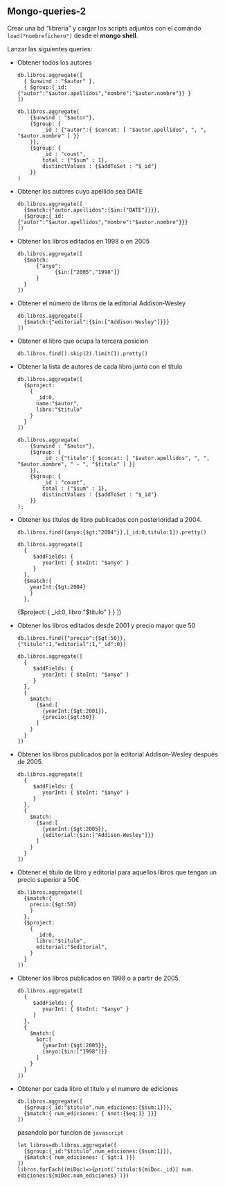 ## Mongo-queries-2
Crear una bd “libreria” y cargar los scripts adjuntos con el comando `load("nombrefichero")` desde el __mongo shell__.

Lanzar las siguientes queries:

- Obtener todos los autores

      db.libros.aggregate([
        { $unwind : "$autor" },
        { $group:{_id:{"autor":"$autor.apellidos","nombre":"$autor.nombre"}} }
      ])
      
      db.libros.aggregate(
          {$unwind : "$autor"},   
          {$group: {
              _id : {"autor":{ $concat: [ "$autor.apellidos", ", ", "$autor.nombre" ] }}
          }},
          {$group: {
              _id : "count",
              total : {"$sum" : 1},
              distinctValues : {$addToSet : "$_id"}
          }}
      )

- Obtener los autores cuyo apellido sea DATE

      db.libros.aggregate([
        {$match:{"autor.apellidos":{$in:["DATE"]}}},
        {$group:{_id:{"autor":"$autor.apellidos","nombre":"$autor.nombre"}}}
      ])

- Obtener los libros editados en 1998 o en 2005

      db.libros.aggregate([
        {$match:
            {"anyo":
                  {$in:["2005","1998"]}
            }
        }
      ])

- Obtener el número de libros de la editorial Addison‐Wesley

      db.libros.aggregate([
        {$match:{"editorial":{$in:["Addison-Wesley"]}}} 
      ])
      
- Obtener el libro que ocupa la tercera posición

      db.libros.find().skip(2).limit(1).pretty()

- Obtener la lista de autores de cada libro junto con el título

      db.libros.aggregate([
        {$project:
          {
            _id:0,
            name:"$autor", 
            libro:"$titulo"
          }
        }
      ])
      
      db.libros.aggregate(
          {$unwind : "$autor"},   
          {$group: {
              _id : {"titulo":{ $concat: [ "$autor.apellidos", ", ", "$autor.nombre", " - ", "$titulo" ] }}
          }},
          {$group: {
              _id : "count",
              total : {"$sum" : 1},
              distinctValues : {$addToSet : "$_id"}
          }}
      );
      
- Obtener los títulos de libro publicados con posterioridad a 2004.

      db.libros.find({anyo:{$gt:"2004"}},{_id:0,titulo:1}).pretty()

      db.libros.aggregate([
        {
           $addFields: {
              yearInt: { $toInt: "$anyo" }
           }
        },
        {$match:{
          yearInt:{$gt:2004}
          }
        },
	{$project:
          {
            _id:0,
            libro:"$titulo"
          }
        }
      ])
      
- Obtener los libros editados desde 2001 y precio mayor que 50

      db.libros.find({"precio":{$gt:50}},{"titulo":1,"editorial":1,"_id":0})

      db.libros.aggregate([
        {
           $addFields: {
              yearInt: { $toInt: "$anyo" }
           }
        },
        {
          $match:
            {$and:[
              {yearInt:{$gt:2001}},
              {precio:{$gt:50}}
            ]
          }
        }
      ])
      
- Obtener los libros publicados por la editorial Addison‐Wesley después de 2005.

      db.libros.aggregate([
        {
           $addFields: {
              yearInt: { $toInt: "$anyo" }
           }
        },
        {
          $match:
            {$and:[
              {yearInt:{$gt:2005}},
              {editorial:{$in:["Addison-Wesley"]}}
            ]
          }
        }
      ])
      
- Obtener el título de libro y editorial para aquellos libros que tengan un precio superior a 50€.

      db.libros.aggregate([
        {$match:{
          precio:{$gt:50}
          }
        },
        {$project:
          {
            _id:0,
            libro:"$titulo",
            editorial:"$editorial", 
          }
        }
      ])
      
- Obtener los libros publicados en 1998 o a partir de 2005.

      db.libros.aggregate([
        {
           $addFields: {
              yearInt: { $toInt: "$anyo" }
           }
        },
        {
          $match:{
            $or:[
              {yearInt:{$gt:2005}},
              {anyo:{$in:["1998"]}}
            ]
          }
        }
      ])
    
- Obtener por cada libro el titulo y el numero de ediciones

      db.libros.aggregate([
        {$group:{_id:"$titulo",num_ediciones:{$sum:1}}},
        {$match:{ num_ediciones: { $not:{$eq:1} }}}
      ])
      
  pasandolo por funcion de `javascript`
  
      let libros=db.libros.aggregate([
        {$group:{_id:"$titulo",num_ediciones:{$sum:1}}},
        {$match:{ num_ediciones: { $gt:1 }}}
      ])     
      libros.forEach((miDoc)=>{print(`titulo:${miDoc._id}| num. ediciones:${miDoc.num_ediciones}`)})
